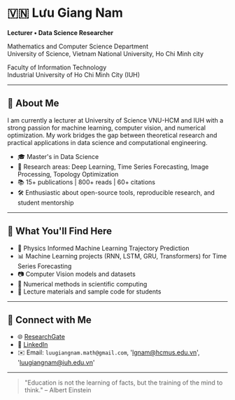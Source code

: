 # 🇻🇳 Lưu Giang Nam

**Lecturer • Data Science Researcher** 

Mathematics and Computer Science Department  
University of Science, Vietnam National University, Ho Chi Minh city


Faculty of Information Technology  
Industrial University of Ho Chi Minh City (IUH)

---

## 🔬 About Me

I am currently a lecturer at University of Science VNU-HCM and IUH with a strong passion for machine learning, computer vision, and numerical optimization. My work bridges the gap between theoretical research and practical applications in data science and computational engineering.

- 🎓 Master's in Data Science  
- 🧠 Research areas: Deep Learning, Time Series Forecasting, Image Processing, Topology Optimization  
- 📚 15+ publications | 800+ reads | 60+ citations  
- 🛠️ Enthusiastic about open-source tools, reproducible research, and student mentorship

---

## 📁 What You'll Find Here

- 🤖 Physics Informed Machine Learning Trajectory Prediction
- 📊 Machine Learning projects (RNN, LSTM, GRU, Transformers) for Time Series Forecasting  
- 📷 Computer Vision models and datasets  
- 🧮 Numerical methods in scientific computing  
- 📝 Lecture materials and sample code for students

---

## 🔗 Connect with Me

- 🌐 [ResearchGate](https://www.researchgate.net/profile/Luu-Giang-Nam)  
- 💼 [LinkedIn](https://www.linkedin.com/in/luugiangnam)  
- ✉️ Email: `luugiangnam.math@gmail.com`, 'lgnam@hcmus.edu.vn', 'luugiangnam@iuh.edu.vn'

---

> "Education is not the learning of facts, but the training of the mind to think." – Albert Einstein
